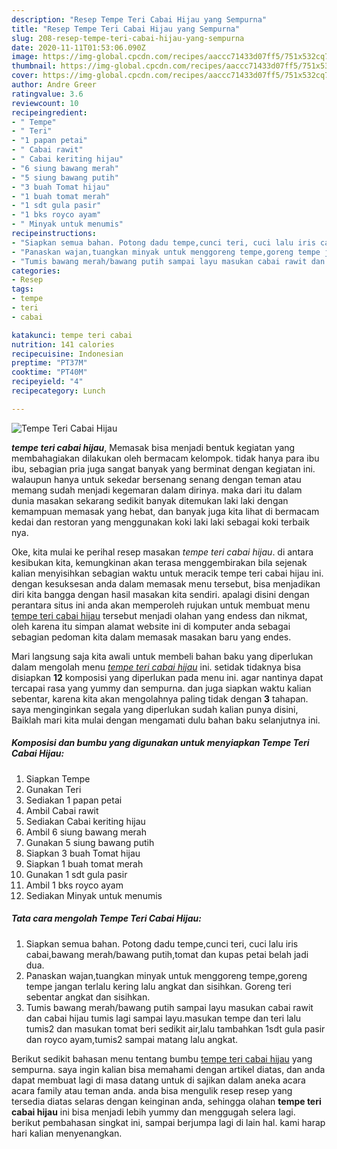 ```yaml
---
description: "Resep Tempe Teri Cabai Hijau yang Sempurna"
title: "Resep Tempe Teri Cabai Hijau yang Sempurna"
slug: 208-resep-tempe-teri-cabai-hijau-yang-sempurna
date: 2020-11-11T01:53:06.090Z
image: https://img-global.cpcdn.com/recipes/aaccc71433d07ff5/751x532cq70/tempe-teri-cabai-hijau-foto-resep-utama.jpg
thumbnail: https://img-global.cpcdn.com/recipes/aaccc71433d07ff5/751x532cq70/tempe-teri-cabai-hijau-foto-resep-utama.jpg
cover: https://img-global.cpcdn.com/recipes/aaccc71433d07ff5/751x532cq70/tempe-teri-cabai-hijau-foto-resep-utama.jpg
author: Andre Greer
ratingvalue: 3.6
reviewcount: 10
recipeingredient:
- " Tempe"
- " Teri"
- "1 papan petai"
- " Cabai rawit"
- " Cabai keriting hijau"
- "6 siung bawang merah"
- "5 siung bawang putih"
- "3 buah Tomat hijau"
- "1 buah tomat merah"
- "1 sdt gula pasir"
- "1 bks royco ayam"
- " Minyak untuk menumis"
recipeinstructions:
- "Siapkan semua bahan. Potong dadu tempe,cunci teri, cuci lalu iris cabai,bawang merah/bawang putih,tomat dan kupas petai belah jadi dua."
- "Panaskan wajan,tuangkan minyak untuk menggoreng tempe,goreng tempe jangan terlalu kering lalu angkat dan sisihkan. Goreng teri sebentar angkat dan sisihkan."
- "Tumis bawang merah/bawang putih sampai layu masukan cabai rawit dan cabai hijau tumis lagi sampai layu.masukan tempe dan teri lalu tumis2 dan masukan tomat beri sedikit air,lalu tambahkan 1sdt gula pasir dan royco ayam,tumis2 sampai matang lalu angkat."
categories:
- Resep
tags:
- tempe
- teri
- cabai

katakunci: tempe teri cabai 
nutrition: 141 calories
recipecuisine: Indonesian
preptime: "PT37M"
cooktime: "PT40M"
recipeyield: "4"
recipecategory: Lunch

---
```



![Tempe Teri Cabai Hijau](https://img-global.cpcdn.com/recipes/aaccc71433d07ff5/751x532cq70/tempe-teri-cabai-hijau-foto-resep-utama.jpg)

<b><i>tempe teri cabai hijau</i></b>, Memasak bisa menjadi bentuk kegiatan yang membahagiakan dilakukan oleh bermacam kelompok. tidak hanya para ibu ibu, sebagian pria juga sangat banyak yang berminat dengan kegiatan ini. walaupun hanya untuk sekedar bersenang senang dengan teman atau memang sudah menjadi kegemaran dalam dirinya. maka dari itu dalam dunia masakan sekarang sedikit banyak ditemukan laki laki dengan kemampuan memasak yang hebat, dan banyak juga kita lihat di bermacam kedai dan restoran yang menggunakan koki laki laki sebagai koki terbaik nya.

Oke, kita mulai ke perihal resep masakan <i>tempe teri cabai hijau</i>. di antara kesibukan kita, kemungkinan akan terasa menggembirakan bila sejenak kalian menyisihkan sebagian waktu untuk meracik tempe teri cabai hijau ini. dengan kesuksesan anda dalam memasak menu tersebut, bisa menjadikan diri kita bangga dengan hasil masakan kita sendiri. apalagi disini dengan perantara situs ini anda akan memperoleh rujukan untuk membuat menu <u>tempe teri cabai hijau</u> tersebut menjadi olahan yang endess dan nikmat, oleh karena itu simpan alamat website ini di komputer anda sebagai sebagian pedoman kita dalam memasak masakan baru yang endes.




Mari langsung saja kita awali untuk membeli bahan baku yang diperlukan dalam mengolah menu <u><i>tempe teri cabai hijau</i></u> ini. setidak tidaknya bisa disiapkan <b>12</b> komposisi yang diperlukan pada menu ini. agar nantinya dapat tercapai rasa yang yummy dan sempurna. dan juga siapkan waktu kalian sebentar, karena kita akan mengolahnya paling tidak dengan <b>3</b> tahapan. saya menginginkan segala yang diperlukan sudah kalian punya disini, Baiklah mari kita mulai dengan mengamati dulu bahan baku selanjutnya ini.

<!--inarticleads1-->

##### Komposisi dan bumbu yang digunakan untuk menyiapkan Tempe Teri Cabai Hijau:

1. Siapkan  Tempe
1. Gunakan  Teri
1. Sediakan 1 papan petai
1. Ambil  Cabai rawit
1. Sediakan  Cabai keriting hijau
1. Ambil 6 siung bawang merah
1. Gunakan 5 siung bawang putih
1. Siapkan 3 buah Tomat hijau
1. Siapkan 1 buah tomat merah
1. Gunakan 1 sdt gula pasir
1. Ambil 1 bks royco ayam
1. Sediakan  Minyak untuk menumis




<!--inarticleads2-->

##### Tata cara mengolah Tempe Teri Cabai Hijau:

1. Siapkan semua bahan. Potong dadu tempe,cunci teri, cuci lalu iris cabai,bawang merah/bawang putih,tomat dan kupas petai belah jadi dua.
1. Panaskan wajan,tuangkan minyak untuk menggoreng tempe,goreng tempe jangan terlalu kering lalu angkat dan sisihkan. Goreng teri sebentar angkat dan sisihkan.
1. Tumis bawang merah/bawang putih sampai layu masukan cabai rawit dan cabai hijau tumis lagi sampai layu.masukan tempe dan teri lalu tumis2 dan masukan tomat beri sedikit air,lalu tambahkan 1sdt gula pasir dan royco ayam,tumis2 sampai matang lalu angkat.




Berikut sedikit bahasan menu tentang bumbu <u>tempe teri cabai hijau</u> yang sempurna. saya ingin kalian bisa memahami dengan artikel diatas, dan anda dapat membuat lagi di masa datang untuk di sajikan dalam aneka acara acara family atau teman anda. anda bisa mengulik resep resep yang tersedia diatas selaras dengan keinginan anda, sehingga olahan <b>tempe teri cabai hijau</b> ini bisa menjadi lebih yummy dan menggugah selera lagi. berikut pembahasan singkat ini, sampai berjumpa lagi di lain hal. kami harap hari kalian menyenangkan.
